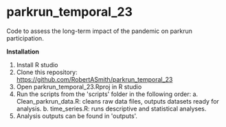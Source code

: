 # parkrun_temporal_23
Code to assess the long-term impact of the pandemic on parkrun participation.


**Installation**
1. Install R studio
2. Clone this repository: https://github.com/RobertASmith/parkrun_temporal_23
3. Open parkrun_temporal_23.Rproj in R studio
4. Run the scripts from the 'scripts' folder in the following order:
  a. Clean_parkrun_data.R: cleans raw data files, outputs datasets ready for analysis.
  b. time_series.R: runs descriptive and statistical analyses.
5. Analysis outputs can be found in 'outputs'.
